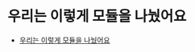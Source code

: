 # 우리는 이렇게 모듈을 나눴어요
- [우리는 이렇게 모듈을 나눴어요](https://inky-professor-649.notion.site/5bf82e7bfba04989b6a55192997404da?pvs=4)
